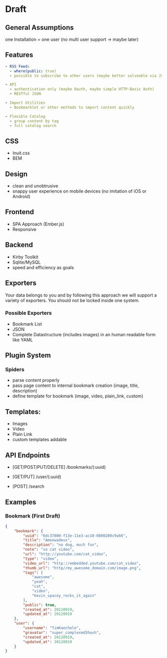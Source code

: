 # Draft

## General Assumptions

one Installation = one user (no multi user support -> maybe later)

## Features

```yaml
- RSS Feed:
  - where(public: true)
  - possible to subscribe to other users (maybe better solveable via JSON)

- API
  - authentication only (maybe Oauth, maybe simple HTTP-Basic Auth)
  - RESTful JSON

- Import Utilities
  - Bookmarklet or other methods to import content quickly

- Flexible Catalog
  - group content by tag
  - full catalog search
```

## CSS
- Inuit.css
- BEM

## Design 

- clean and unobtrusive
- snappy user experience on mobile devices (no imitation of iOS or Android)

## Frontend

- SPA Approach (Ember.js)
- Responsive

## Backend
- Kirby Toolkit
- Sqlite/MySQL
- speed and efficiency as goals

## Exporters

Your data belongs to you and by following this approach we will support a variety of exporters. You should not be locked inside one system.

### Possible Exporters
- Bookmark List
- JSON 
- Complete Datastructure (includes images) in an human readable form like YAML


## Plugin System

### Spiders
- parse content properly
- pass page content to internal bookmark creation (image, title, description)
- define template for bookmark (image, video, plain_link, custom)

## Templates:
  - Images
  - Video
  - Plain Link
  - custom templates addable

## API Endpoints

- [GET/POST/PUT/DELETE] /bookmarks/(:uuid)

- [GET/PUT] /user/(:uuid)

- [POST] /search


## Examples

### Bookmark (First Draft)

```json
{
    "bookmark": {
        "uuid": "6dc37800-f13e-11e3-ac10-0800200c9a66",
        "title": "Ameowadeus",
        "description": "no dog, much fun",
        "note": "so cat video",
        "url": "http://youtube.com/cat_video",
        "type": "video",
        "video_url": "http://embedded.youtube.com/cat_video",
        "thumb_url": "http//my_awesome_domain.com/image.png",
        "tags": [
            "awesome",
            "yeah",
            "cat",
            "video",
            "kevin_spacey_rocks_it_again"
        ],
        "public": true,
        "created_at": 20120919,
        "updated_at": 20120919
    },
    "user": {
        "username": "TimKaechele",
        "gravatar": "super_complexmd5hash",
        "created_at": 20120919,
        "updated_at": 20120919
    }
}
```
